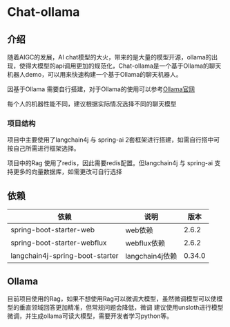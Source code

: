 # Chat-ollama 

## 介绍

随着AIGC的发展，AI chat模型的大火，带来的是大量的模型开源，ollama的出现，使得大模型的api调用更加的规范化，Chat-ollama是一个基于Ollama的聊天机器人demo，可以用来快速构建一个基于Ollama的聊天机器人。

因基于Ollama 需要自行搭建，对于Ollama的使用可以参考[Ollama官网](https://ollama.com/)

每个人的机器性能不同，建议根据实际情况选择不同的聊天模型



### 项目结构
项目中主要使用了langchain4j 与 spring-ai 2套框架进行搭建，如需自行搭中可按自己所需进行框架选择。
 
项目中的Rag 使用了redis，因此需要redis配置。但langchain4j 与 spring-ai 支持更多的向量数据库，如需更改可自行选择

## 依赖

| 依赖 | 说明 | 版本 |
| --- | --- | --- |
| spring-boot-starter-web | web依赖 | 2.6.2 |
| spring-boot-starter-webflux | webflux依赖 | 2.6.2 |
| langchain4j-spring-boot-starter | langchain4j依赖 | 0.34.0 |



## Ollama

目前项目使用的Rag，如果不想使用Rag可以微调大模型，虽然微调模型可以使模型的垂直领域回答更加精准，但常规问题会降低，微调
建议使用unsloth进行模型微调，并生成ollama可读大模型，需要开发者学习python等。
